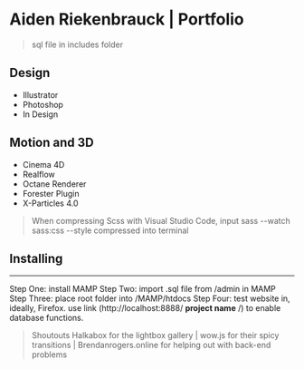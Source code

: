 # Aiden Riekenbrauck | Portfolio
>sql file in includes folder
## Design
* Illustrator
* Photoshop
* In Design

## Motion and 3D
* Cinema 4D
* Realflow
* Octane Renderer
* Forester Plugin
* X-Particles 4.0


> When compressing Scss with Visual Studio Code, input sass --watch sass:css --style compressed into terminal

## Installing
---

Step One: install MAMP
Step Two: import .sql file from /admin in MAMP
Step Three: place root folder into /MAMP/htdocs
Step Four: test website in, ideally, Firefox. use link (http://localhost:8888/  **project name**  /) to enable database functions. 

>Shoutouts
>Halkabox for the lightbox gallery |
>wow.js for their spicy transitions |
>Brendanrogers.online for helping out with back-end problems

